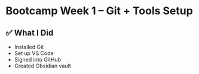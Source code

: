 # Bootcamp Week 1 – Git + Tools Setup

## ✅ What I Did
- Installed Git
- Set up VS Code
- Signed into GitHub
- Created Obsidian vault